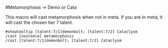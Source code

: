 #Metamorphosis -> Demo or Cata

This macro will cast metamorphosis when not in meta. If you are in meta, it will cast the chosen tier 7 talent.
	
	#showtooltip [talent:7/1]demonbolt; [talent:7/2] Cataclysm
	/cast [nostance] metamorphosis
	/cast [talent:7/1]demonbolt; [talent:7/2] Cataclysm